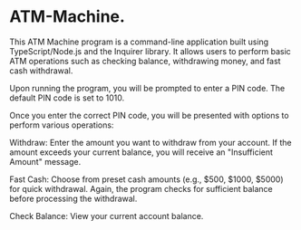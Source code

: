 # ATM-Machine. 

This ATM Machine program is a command-line application built using TypeScript/Node.js and the Inquirer library. It allows users to perform basic ATM operations such as checking balance, withdrawing money, and fast cash withdrawal.

Upon running the program, you will be prompted to enter a PIN code. The default PIN code is set to 1010.

Once you enter the correct PIN code, you will be presented with options to perform various operations:

Withdraw: Enter the amount you want to withdraw from your account. If the amount exceeds your current balance, you will receive an "Insufficient Amount" message.

Fast Cash: Choose from preset cash amounts (e.g., $500, $1000, $5000) for quick withdrawal. Again, the program checks for sufficient balance before processing the withdrawal.

Check Balance: View your current account balance.
